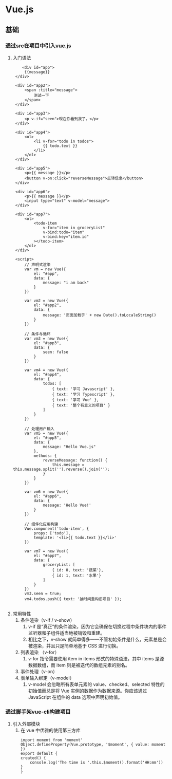 # Vue.js
## 基础
### 通过src在项目中引入vue.js
1. 入门语法
   ```
       <div id="app">
        {{message}}
    </div>

    <div id="app2">
        <span :title="message">
            测试一下
        </span>
    </div>

    <div id="app3">
        <p v-if="seen">现在你看到我了。</p>
    </div>

    <div id="app4">
        <ol>
            <li v-for="todo in todos">
                {{ todo.text }}
            </li>
        </ol>
    </div>
    
    <div id="app5">
        <p>{{ message }}</p>
        <button v-on:click="reverseMessage">反转信息</button>
    </div>

    <div id="app6">
        <p>{{ message }}</p>
        <input type="text" v-model="message">
    </div>

    <div id="app7">
        <ol>
            <todo-item
                v-for="item in groceryList"
                v-bind:todo="item"
                v-bind:key="item.id"
            ></todo-item>
        </ol>
    </div>

    <script>
        // 声明式渲染
        var vm = new Vue({
            el: "#app",
            data: {
                message: "i am back"
            }
        })

        var vm2 = new Vue({
            el: "#app2",
            data: {
                message: '页面加载于' + new Date().toLocaleString()
            }
        })

        // 条件与循环
        var vm3 = new Vue({
            el: "#app3",
            data: {
                seen: false
            }
        })

        var vm4 = new Vue({
            el: "#app4",
            data: {
                todos: [
                    { text: '学习 Javascript' },
                    { text: '学习 Typescript' },
                    { text: '学习 Vue' },
                    { text: '整个有意义的项目' }
                ]
            }
        })
        
        // 处理用户输入
        var vm5 = new Vue({
            el: "#app5",
            data: {
                message: "Hello Vue.js"
            },
            methods: {
                reverseMessage: function() {
                    this.message = this.message.split('').reverse().join('');
                }
            }
        })

        var vm6 = new Vue({
            el: "#app6",
            data: {
                message: 'Hello Vue!'
            }
        })

        // 组件化应用构建
        Vue.component('todo-item', {
            props: ['todo'],
            template: '<li>{{ todo.text }}</li>'
        })

        var vm7 = new Vue({
            el: "#app7",
            data: {
                groceryList: [
                    { id: 0, text: '蔬菜'},
                    { id: 1, text: '水果'}
                ]
            }
        })
        vm3.seen = true;
        vm4.todos.push({ text: '抽时间重构旧项目' });
        
    ```
2. 常用特性
   1. 条件渲染（v-if / v-show） 
      1. v-if 是“真正”的条件渲染，因为它会确保在切换过程中条件块内的事件监听器和子组件适当地被销毁和重建。
      2. 相比之下，v-show 就简单得多——不管初始条件是什么，元素总是会被渲染，并且只是简单地基于 CSS 进行切换。
   2. 列表渲染 （v-for）
      1. v-for 指令需要使用 item in items 形式的特殊语法，其中 items 是源数据数组，而 item 则是被迭代的数组元素的别名。
   3. 事件处理（v-on）
   4. 表单输入绑定（v-model）
      1. v-model 会忽略所有表单元素的 value、checked、selected 特性的初始值而总是将 Vue 实例的数据作为数据来源。你应该通过 JavaScript 在组件的 data 选项中声明初始值。
### 通过脚手架vue-cli构建项目
1. 引入外部模块
   1. 在 vue 中优雅的使用第三方库
        ```
        import moment from 'moment'
        Object.defineProperty(Vue.prototype, '$moment', { value: moment })
        export default {
        created() {
            console.log('The time is '.this.$moment().format('HH:mm'))
        }
        }
        ```